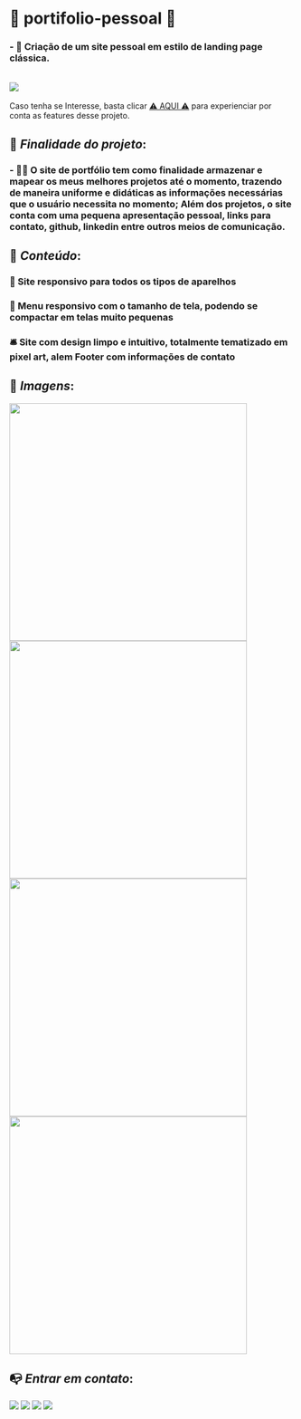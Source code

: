 # 🏬 portifolio-pessoal 🏬 

### - 🧰 Criação de um site pessoal em estilo de landing page clássica. 


<div>
    <br>
    <img src="https://cdn.discordapp.com/attachments/820125695958843432/879460122806587434/unknown.png" target="_blank"><br>
   <br> Caso tenha se Interesse, basta clicar <a href = "https://guilhermereisqsouza.netlify.app">⚠️ AQUI ⚠️</a> para experienciar por conta as features desse projeto. 
</div>

##

## 🔎 _Finalidade do projeto_:

### - 👨‍💻  O site de portfólio tem como finalidade armazenar e mapear os meus melhores projetos até o momento, trazendo de maneira uniforme e didáticas as informações necessárias que o usuário necessita no momento; Além dos projetos, o site conta com uma pequena apresentação pessoal, links para contato, github, linkedin entre outros meios de comunicação.
 
## 

## 📰 _Conteúdo_:

### 📱 Site responsivo para todos os tipos de aparelhos
### 📌 Menu  responsivo com o tamanho de tela, podendo se compactar  em telas muito pequenas
### 🛎️  Site com design limpo e intuitivo,  totalmente tematizado em pixel art, alem Footer com informações de contato

##

## 📸 _Imagens_:

<div> 
  <img src="https://cdn.discordapp.com/attachments/820125695958843432/879473248448938054/unknown.png" width="420px" target="_blank">
  <img src="https://cdn.discordapp.com/attachments/820125695958843432/879473419803033610/unknown.png" width="420px" target="_blank">
  <img src="https://cdn.discordapp.com/attachments/820125695958843432/879473574015008788/unknown.png" width="420px" target="_blank">
 	<img src="https://cdn.discordapp.com/attachments/820125695958843432/879473660660961320/unknown.png"  width="420px" target="_blank">
</div>  

 ##

 ## 📭 _Entrar em contato_:
 
<div> 
  <a href = "mailto:guilhermereisqcontato@gmail.com"><img src="https://img.shields.io/badge/Gmail-D14836?style=for-the-badge&logo=gmail&logoColor=white" target="_blank"></a>
  <a href="https://www.linkedin.com/in/guilherme-reis-queiroz/" target="_blank"><img src="https://img.shields.io/badge/-LinkedIn-%230077B5?style=for-the-badge&logo=linkedin&logoColor=white" target="_blank"></a>
  <a href="https://instagram.com/ttams_insta" target="_blank"><img src="https://img.shields.io/badge/-Instagram-%23E4405F?style=for-the-badge&logo=instagram&logoColor=white" target="_blank"></a>
 	<a href="https://www.twitch.tv/ttams" target="_blank"><img src="https://img.shields.io/badge/Twitch-9146FF?style=for-the-badge&logo=twitch&logoColor=white" target="_blank"></a>
</div>  

